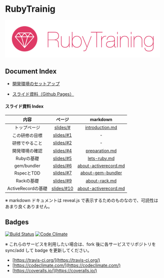 RubyTrainig
===========

![](docs/img/RubyTrainingLogo.png)

## Document Index

- [開発環境のセットアップ](docs/setup.md)

- [スライド資料（Github Pages）](http://mixi-inc.github.io/RubyTraining/slides)

#### スライド資料 Index

|内容|ページ|markdown|
|:--:|:----:|:------:|
| トップページ   | [slides/#](http://mixi-inc.github.io/RubyTraining/slides/#) | [introduction.md](https://github.com/mixi-inc/RubyTraining/blob/gh-pages/slides/contents/introduction.md) |
| この研修の目標 | [slides/#1](http://mixi-inc.github.io/RubyTraining/slides/#/1) | - |
| 研修でやること | [slides/#2](http://mixi-inc.github.io/RubyTraining/slides/#/2) | - |
| 開発環境の確認 | [slides/#4](http://mixi-inc.github.io/RubyTraining/slides/#/4) | [preparation.md](https://github.com/mixi-inc/RubyTraining/blob/gh-pages/slides/contents/preparation.md) |
| Rubyの基礎 	   | [slides/#5](http://mixi-inc.github.io/RubyTraining/slides/#/5) | [lets-ruby.md](https://github.com/mixi-inc/RubyTraining/blob/gh-pages/slides/contents/lets-ruby.md) |
| gem/bundler    | [slides/#6](http://mixi-inc.github.io/RubyTraining/slides/#/6) | [about-activerecord.md](https://github.com/mixi-inc/RubyTraining/blob/gh-pages/slides/contents/about-activerecord.md) |
| RspecとTDD     | [slides/#7](http://mixi-inc.github.io/RubyTraining/slides/#/7) | [about-gem-bundler](https://github.com/mixi-inc/RubyTraining/blob/gh-pages/slides/contents/about-gem-and-bundler.md) |
| Rackの基礎     | [slides/#9](http://mixi-inc.github.io/RubyTraining/slides/#/9) | [about-rack.md](https://github.com/mixi-inc/RubyTraining/blob/gh-pages/slides/contents/about-rack.md) |
| ActiveRecordの基礎 | [slides/#10](http://mixi-inc.github.io/RubyTraining/slides/#/10) | [about-activerecord.md](https://github.com/mixi-inc/RubyTraining/blob/gh-pages/slides/contents/about-activerecord.md) |

※ markdown ドキュメントは reveal.js で表示するためのものなので、可読性はあまり良くありません。

## Badges

[![Build Status](https://travis-ci.org/mixi-inc/RubyTraining.svg?branch=master)](https://travis-ci.org/mixi-inc/RubyTraining)
[![Code Climate](https://codeclimate.com/github/mixi-inc/RubyTraining.png)](https://codeclimate.com/github/mixi-inc/RubyTraining)

※ これらのサービスを利用したい場合は、fork 後に各サービスでリポジトリを sync/add して badge を更新してください。

- [https://travis-ci.org/](https://travis-ci.org/)
- [https://codeclimate.com/](https://codeclimate.com/)
- [https://coveralls.io/](https://coveralls.io/)

